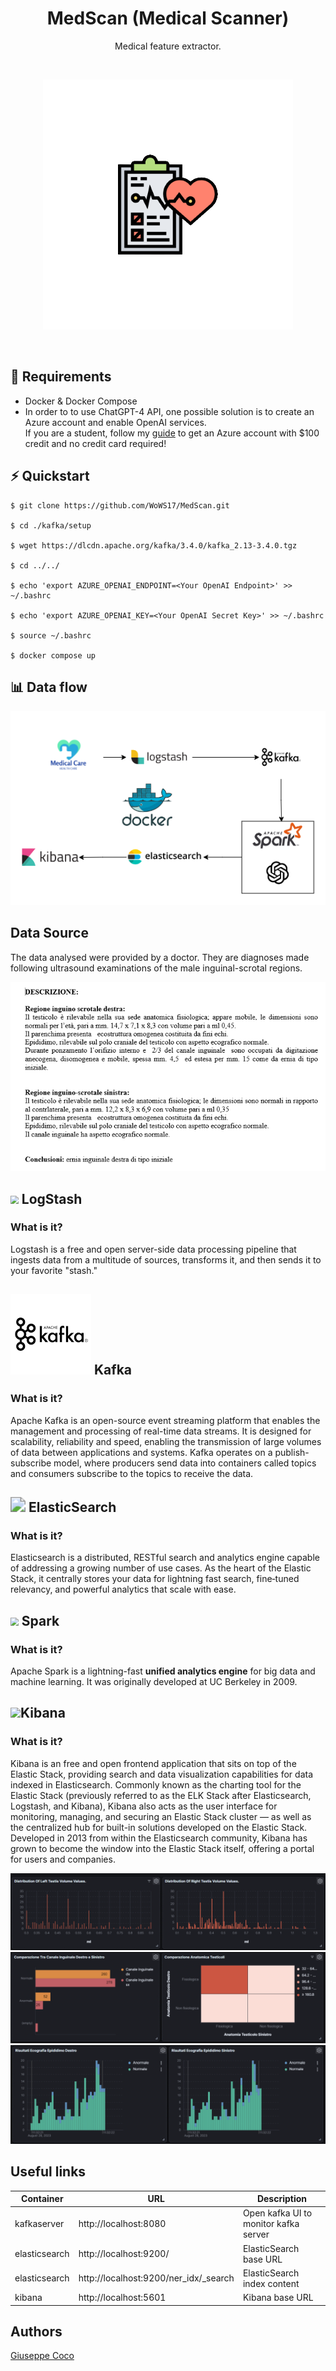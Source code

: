 <h1 align="center">MedScan (Medical Scanner)</h1>
<p align="center">Medical feature extractor. 
</p><br>

<p align="center"><img src="./images/cover-removebg-preview.png" > 
</p><br>

## :memo: Requirements
 - Docker & Docker Compose
 - In order to to use ChatGPT-4 API, one possible solution is to create an Azure account and enable OpenAI services.<br>
 If you are a student, follow my [guide](https://github.com/WoWS17/Azure-For-Students-Guide) to get an Azure account with $100 credit and no credit card required!
 



## ⚡ Quickstart
```shell
$ git clone https://github.com/WoWS17/MedScan.git

$ cd ./kafka/setup

$ wget https://dlcdn.apache.org/kafka/3.4.0/kafka_2.13-3.4.0.tgz

$ cd ../../

$ echo 'export AZURE_OPENAI_ENDPOINT=<Your OpenAI Endpoint>' >> ~/.bashrc

$ echo 'export AZURE_OPENAI_KEY=<Your OpenAI Secret Key>' >> ~/.bashrc

$ source ~/.bashrc

$ docker compose up
```



## 📊 Data flow 
<p align="center">
  <img src="./images/schema-tecnologie.png" alt="data-flow"/>
</p>


## Data Source
The data analysed were provided by a doctor.
They are diagnoses made following ultrasound examinations of the male inguinal-scrotal regions.

<center><img src="./images/dati.png"></center>

## <img src="https://www.vectorlogo.zone/logos/elasticco_logstash/elasticco_logstash-icon.svg" style="zoom:80%;" > LogStash
### What is it?
Logstash is a free and open server-side data processing pipeline that  ingests data from a multitude of sources, transforms it, and then sends it to your favorite "stash."



## <img src="./images/kafka-logo.png"> Kafka
### What is it?
Apache Kafka is an open-source event streaming platform that enables the management and processing of real-time data streams. It is designed for scalability, reliability and speed, enabling the transmission of large volumes of data between applications and systems. Kafka operates on a publish-subscribe model, where producers send data into containers called topics and consumers subscribe to the topics to receive the data.



## <img src="https://static-www.elastic.co/v3/assets/bltefdd0b53724fa2ce/blt36f2da8d650732a0/5d0823c3d8ff351753cbc99f/logo-elasticsearch-32-color.svg" style="zoom: 150%;" > ElasticSearch
### What is it?
Elasticsearch is a distributed, RESTful search and analytics engine  capable of addressing a growing number of use cases. As the heart of the Elastic Stack, it centrally stores your data for lightning fast search, fine‑tuned relevancy, and powerful analytics that scale with ease.



## <img src="https://www.vectorlogo.zone/logos/apache_spark/apache_spark-icon.svg" style="zoom:80%;" > Spark
### What is it?
Apache Spark is a lightning-fast **unified analytics engine** for big data and machine learning. It was originally developed at UC Berkeley in 2009.




## <img src="https://www.vectorlogo.zone/logos/elasticco_kibana/elasticco_kibana-icon.svg">Kibana
### What is it?
Kibana is an free and open frontend application that sits on top of the  Elastic Stack, providing search and data visualization capabilities for  data indexed in Elasticsearch. Commonly known as the charting tool for  the Elastic Stack (previously referred to as the ELK Stack after  Elasticsearch, Logstash, and Kibana), Kibana also acts as the user  interface for monitoring, managing, and securing an Elastic Stack  cluster — as well as the centralized hub for built-in solutions  developed on the Elastic Stack. Developed in 2013 from within the  Elasticsearch community, Kibana has grown to become the window into the  Elastic Stack itself, offering a portal for users and companies.

<img src="./images/dashboard-1.png">
<img src="./images/dashboard-2.png">
<img src="./images/dashboard-3.png">


## Useful links 

| Container     | URL                                             | Description                           |
| ------------- | ----------------------------------------------- | ------------------------------------- |
| kafkaserver   | http://localhost:8080                           | Open kafka UI to monitor kafka server |
| elasticsearch | http://localhost:9200/                          | ElasticSearch base URL                |
| elasticsearch | http://localhost:9200/ner_idx/_search           | ElasticSearch index content           |
| kibana        | http://localhost:5601                           | Kibana base URL                       |


## Authors 
[Giuseppe Coco](https://github.com/WoWS17)
